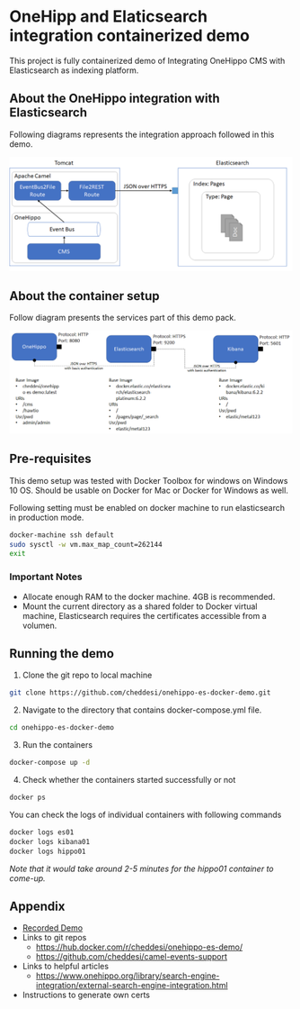 # OneHipp and Elaticsearch integration containerized demo
This project is fully containerized demo of Integrating OneHippo CMS with Elasticsearch as indexing platform.
## About the OneHippo integration with Elasticsearch
Following diagrams represents the integration approach followed in this demo.

![OneHippoES Setup](images/onehippoesint.png)

## About the container setup
Follow diagram presents the services part of this demo pack.

![Containers Setup](images/containers.png)

## Pre-requisites
This demo setup was tested with Docker Toolbox for windows on Windows 10 OS.
Should be usable on Docker for Mac or Docker for Windows as well.

Following setting must be enabled on docker machine to run elasticsearch in production mode.
```sh
docker-machine ssh default
sudo sysctl -w vm.max_map_count=262144
exit
```
### Important Notes
* Allocate enough RAM to the docker machine. 4GB is recommended.
* Mount the current directory as a shared folder to Docker virtual machine, Elasticsearch requires the certificates accessible from a volumen.

## Running the demo
1. Clone the git repo to local machine
```sh
git clone https://github.com/cheddesi/onehippo-es-docker-demo.git
```
2. Navigate to the directory that contains docker-compose.yml file.
```sh
cd onehippo-es-docker-demo
```
3. Run the containers
```sh
docker-compose up -d
```
4. Check whether the containers started successfully or not
```sh
docker ps
```
You can check the logs of individual containers with following commands
```sh
docker logs es01
docker logs kibana01
docker logs hippo01
```
_Note that it would take around 2-5 minutes for the hippo01 container to come-up._

## Appendix
* [Recorded Demo](others/Demo.mp4)
* Links to git repos
  * https://hub.docker.com/r/cheddesi/onehippo-es-demo/
  * https://github.com/cheddesi/camel-events-support
* Links to helpful articles
  * https://www.onehippo.org/library/search-engine-integration/external-search-engine-integration.html
* Instructions to generate own certs